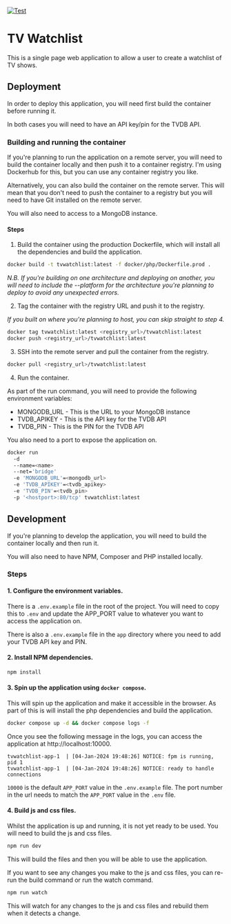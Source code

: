 <!-- BEGIN TEST RESULTS --> 
[![Test](https://github.com/aussieveen/tvwatchlist/actions/workflows/testing-ci.yml/badge.svg?branch=main)](https://github.com/aussieveen/tvwatchlist/actions/workflows/testing-ci.yml)
<!-- END TEST RESULTS -->

# TV Watchlist

This is a single page web application to allow a user to create a watchlist of TV shows.

## Deployment

In order to deploy this application, you will need first build the container before running it.

In both cases you will need to have an API key/pin for the TVDB API.

### Building and running the container

If you're planning to run the application on a remote server, you will need to build the container locally and then push it to a container registry. I'm using Dockerhub for this, but you can use any container registry you like. 

Alternatively, you can also build the container on the remote server. This will mean that you don't need to push the container to a registry but you will need to have Git installed on the remote server.

You will also need to access to a MongoDB instance.

#### Steps

1. Build the container using the production Dockerfile, which will install all the dependencies and build the application.

```bash
docker build -t tvwatchlist:latest -f docker/php/Dockerfile.prod .
```
_N.B. If you're building on one architecture and deploying on another, you will need to include the --platform for the architecture you're planning to deploy to avoid any unexpected errors._

2. Tag the container with the registry URL and push it to the registry.

_If you built on where you're planning to host, you can skip straight to step 4._

```bash
docker tag tvwatchlist:latest <registry_url>/tvwatchlist:latest
docker push <registry_url>/tvwatchlist:latest
```

3. SSH into the remote server and pull the container from the registry.

```bash
docker pull <registry_url>/tvwatchlist:latest
```

4. Run the container.

As part of the run command, you will need to provide the following environment variables:
- MONGODB_URL - This is the URL to your MongoDB instance
- TVDB_APIKEY - This is the API key for the TVDB API
- TVDB_PIN - This is the PIN for the TVDB API

You also need to a port to expose the application on.
```bash
docker run
  -d
  --name=<name>
  --net='bridge'
  -e 'MONGODB_URL'=<mongodb_url>
  -e 'TVDB_APIKEY'=<tvdb_apikey>
  -e 'TVDB_PIN'=<tvdb_pin>
  -p '<hostport>:80/tcp' tvwatchlist:latest
```

## Development

If you're planning to develop the application, you will need to build the container locally and then run it.

You will also need to have NPM, Composer and PHP installed locally.

### Steps

#### 1. Configure the environment variables.

There is a `.env.example` file in the root of the project. You will need to copy this to `.env` and update the APP_PORT value to whatever you want to access the application on.

There is also a `.env.example` file in the `app` directory where you need to add your TVDB API key and PIN.

#### 2. Install NPM dependencies.

```bash
npm install
```

#### 3. Spin up the application using `docker compose`.

This will spin up the application and make it accessible in the browser. As part of this is will install the php dependencies and build the application.

```bash
docker compose up -d && docker compose logs -f
```

Once you see the following message in the logs, you can access the application at http://localhost:10000. 

```
tvwatchlist-app-1  | [04-Jan-2024 19:48:26] NOTICE: fpm is running, pid 1
tvwatchlist-app-1  | [04-Jan-2024 19:48:26] NOTICE: ready to handle connections
```

`10000` is the default `APP_PORT` value in the `.env.example` file. The port number in the url needs to match the `APP_PORT` value in the `.env` file.

#### 4. Build js and css files.

Whilst the application is up and running, it is not yet ready to be used. You will need to build the js and css files.

```bash
npm run dev
```

This will build the files and then you will be able to use the application. 

If you want to see any changes you make to the js and css files, you can re-run the build command or run the watch command.

```bash
npm run watch
```

This will watch for any changes to the js and css files and rebuild them when it detects a change.

